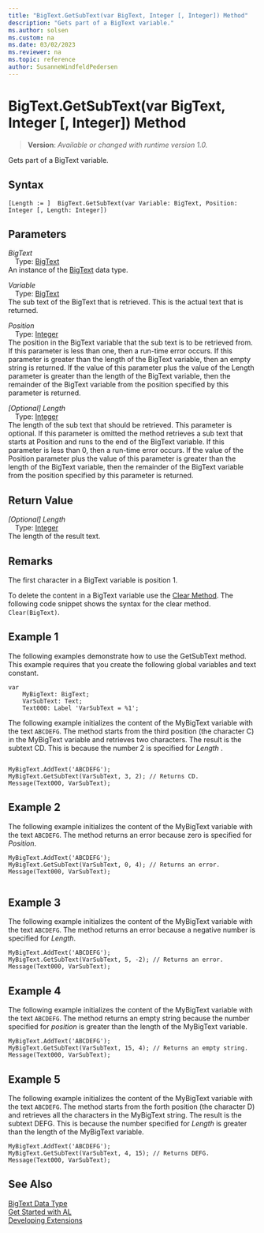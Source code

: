 ```yaml
---
title: "BigText.GetSubText(var BigText, Integer [, Integer]) Method"
description: "Gets part of a BigText variable."
ms.author: solsen
ms.custom: na
ms.date: 03/02/2023
ms.reviewer: na
ms.topic: reference
author: SusanneWindfeldPedersen
---
```

[//]: # (START>DO_NOT_EDIT)
[//]: # (IMPORTANT:Do not edit any of the content between here and the END>DO_NOT_EDIT.)
[//]: # (Any modifications should be made in the .xml files in the ModernDev repo.)
# BigText.GetSubText(var BigText, Integer [, Integer]) Method
> **Version**: _Available or changed with runtime version 1.0._

Gets part of a BigText variable.


## Syntax
```AL
[Length := ]  BigText.GetSubText(var Variable: BigText, Position: Integer [, Length: Integer])
```
## Parameters
*BigText*  
&emsp;Type: [BigText](bigtext-data-type.md)  
An instance of the [BigText](bigtext-data-type.md) data type.  

*Variable*  
&emsp;Type: [BigText](bigtext-data-type.md)  
The sub text of the BigText that is retrieved. This is the actual text that is returned.  

*Position*  
&emsp;Type: [Integer](../integer/integer-data-type.md)  
The position in the BigText variable that the sub text is to be retrieved from. If this parameter is less than one, then a run-time error occurs. If this parameter is greater than the length of the BigText variable, then an empty string is returned. If the value of this parameter plus the value of the Length parameter is greater than the length of the BigText variable, then the remainder of the BigText variable from the position specified by this parameter is returned.  

*[Optional] Length*  
&emsp;Type: [Integer](../integer/integer-data-type.md)  
The length of the sub text that should be retrieved. This parameter is optional. If this parameter is omitted the method retrieves a sub text that starts at Position and runs to the end of the BigText variable. If this parameter is less than 0, then a run-time error occurs. If the value of the Position parameter plus the value of this parameter is greater than the length of the BigText variable, then the remainder of the BigText variable from the position specified by this parameter is returned.  


## Return Value
*[Optional] Length*  
&emsp;Type: [Integer](../integer/integer-data-type.md)  
The length of the result text.


[//]: # (IMPORTANT: END>DO_NOT_EDIT)


## Remarks

The first character in a BigText variable is position 1.  
  
To delete the content in a BigText variable use the [Clear Method](../../methods-auto/system/system-clear-joker-method.md). The following code snippet shows the syntax for the clear method. `Clear(BigText)`.  
  
## Example 1

The following examples demonstrate how to use the GetSubText method. This example requires that you create the following global variables and text constant.  
  
```al
var
    MyBigText: BigText;
    VarSubText: Text;
    Text000: Label 'VarSubText = %1';
```
  
The following example initializes the content of the MyBigText variable with the text `ABCDEFG`. The method starts from the third position \(the character C\) in the MyBigText variable and retrieves two characters. The result is the subtext CD. This is because the number 2 is specified for *Length* .  
  
```al
  
MyBigText.AddText('ABCDEFG');  
MyBigText.GetSubText(VarSubText, 3, 2); // Returns CD.  
Message(Text000, VarSubText);  
```  
  
## Example 2

The following example initializes the content of the MyBigText variable with the text `ABCDEFG`. The method returns an error because zero is specified for *Position*.  
  
```al
MyBigText.AddText('ABCDEFG');  
MyBigText.GetSubText(VarSubText, 0, 4); // Returns an error.  
Message(Text000, VarSubText);  
  
```  
  
## Example 3 

The following example initializes the content of the MyBigText variable with the text `ABCDEFG`. The method returns an error because a negative number is specified for *Length*.  
  
```al
MyBigText.AddText('ABCDEFG');  
MyBigText.GetSubText(VarSubText, 5, -2); // Returns an error.  
Message(Text000, VarSubText);  
```  
  
## Example 4

The following example initializes the content of the MyBigText variable with the text `ABCDEFG`. The method returns an empty string because the number specified for *position* is greater than the length of the MyBigText variable.  
  
```al
MyBigText.AddText('ABCDEFG');  
MyBigText.GetSubText(VarSubText, 15, 4); // Returns an empty string.  
Message(Text000, VarSubText);  
```  
  
## Example 5

The following example initializes the content of the MyBigText variable with the text `ABCDEFG`. The method starts from the forth position \(the character D\) and retrieves all the characters in the MyBigText string. The result is the subtext DEFG. This is because the number specified for *Length* is greater than the length of the MyBigText variable.  
  
```al
MyBigText.AddText('ABCDEFG');  
MyBigText.GetSubText(VarSubText, 4, 15); // Returns DEFG.  
Message(Text000, VarSubText);  
```  

## See Also

[BigText Data Type](bigtext-data-type.md)  
[Get Started with AL](../../devenv-get-started.md)  
[Developing Extensions](../../devenv-dev-overview.md)